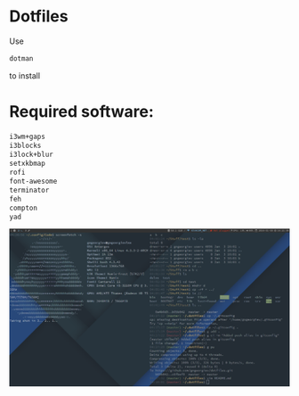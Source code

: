 # Dotfiles

Use
```bash
dotman
```

to install

# Required software:

```
i3wm+gaps
i3blocks
i3lock+blur
setxkbmap
rofi
font-awesome
terminator
feh
compton
yad
```

![alt text](https://raw.githubusercontent.com/gngeorgiev/dotfiles/master/screenshot.png "Screenshot")
